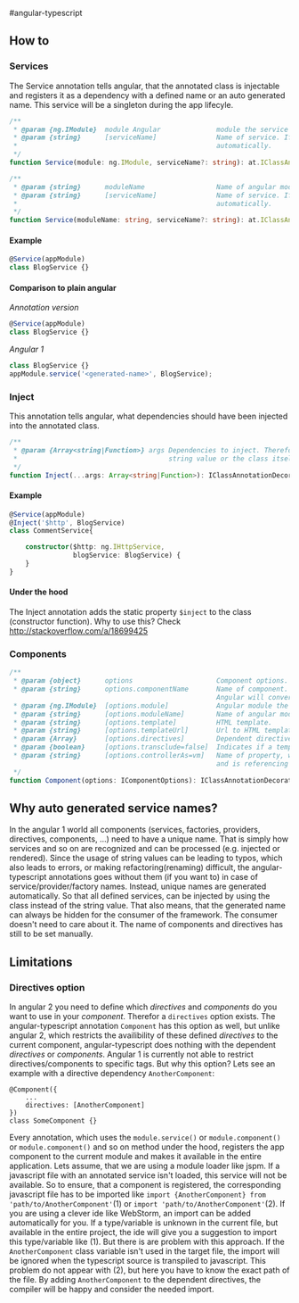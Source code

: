 #angular-typescript


## How to

### Services
The Service annotation tells angular, that the annotated class is injectable and registers it as a dependency with a
defined name or an auto generated name. This service will be a singleton during the app lifecyle.
```typescript
/**
 * @param {ng.IModule}  module Angular              module the service belongs to.
 * @param {string}      [serviceName]               Name of service. If not set, a unique name will generated 
 *                                                  automatically.
 */
function Service(module: ng.IModule, serviceName?: string): at.IClassAnnotationDecorator {}

/**
 * @param {string}      moduleName                  Name of angular module the service belongs to.
 * @param {string}      [serviceName]               Name of service. If not set, a unique name will generated 
 *                                                  automatically.
 */
function Service(moduleName: string, serviceName?: string): at.IClassAnnotationDecorator {}
```
#### Example
```typescript
@Service(appModule)
class BlogService {}
```
#### Comparison to plain angular

*Annotation version*
```typescript
@Service(appModule)
class BlogService {}
```
*Angular 1*
```typescript
class BlogService {}
appModule.service('<generated-name>', BlogService);
```

### Inject
This annotation tells angular, what dependencies should have been injected into the annotated class.
```typescript
/**
 * @param {Array<string|Function>} args Dependencies to inject. Therefor the dependencies can be named via
 *                                      string value or the class itself can passed.
 */
function Inject(...args: Array<string|Function>): IClassAnnotationDecorator {}
```
#### Example
```typescript
@Service(appModule)
@Inject('$http', BlogService)
class CommentService{

    constructor($http: ng.IHttpService,
                blogService: BlogService) {
    }
}
```
#### Under the hood
The Inject annotation adds the static property `$inject` to the class (constructor function). Why to use this? Check
http://stackoverflow.com/a/18699425

### Components
```typescript
/**
 * @param {object}      options                     Component options.
 * @param {string}      options.componentName       Name of component. Should defined in camel case. 
                                                    Angular will convert it automatically to dash-case. 
 * @param {ng.IModule}  [options.module]            Angular module the component belongs to.
 * @param {string}      [options.moduleName]        Name of angular module the component belongs to
 * @param {string}      [options.template]          HTML template.
 * @param {string}      [options.templateUrl]       Url to HTML template.
 * @param {Array}       [options.directives]        Dependent directives (dummy, see Directive option).
 * @param {boolean}     [options.transclude=false]  Indicates if a template can be passed or not.
 * @param {string}      [options.controllerAs=vm]   Name of property, which is available in the template
                                                    and is referencing the component controller instance.
 */
function Component(options: IComponentOptions): IClassAnnotationDecorator {}
```

## Why auto generated service names?
In the angular 1 world all components (services, factories, providers, directives, components, ...) need to have a
unique name.
That is simply how services and so on are recognized and can be processed (e.g. injected or rendered).
Since the usage of string values can be leading to typos, which also leads to errors, or making refactoring(renaming)
difficult, the angular-typescript annotations goes without them (if you want to) in case of service/provider/factory names. Instead,
unique names are generated automatically. So that all defined services, can be injected by using the class instead of
the string value. That also means, that the generated name can always be hidden for the consumer of the framework.
 The consumer doesn't need to care about it.
The name of components and directives has still to be set manually.

## Limitations

### Directives option
In angular 2 you need to define which *directives* and *components* do you want to use in your *component*. Therefor a
`directives` option exists. The angular-typescript annotation `Component` has this option as well, but unlike angular 2,
which restricts the availibility of these defined *directives* to the current component, angular-typescript
does nothing with the dependent *directives* or *components*. Angular 1 is currently not able to restrict
directives/components to specific tags. But why this option? Lets see an example with a directive dependency
`AnotherComponent`:
```
@Component({
    ...
    directives: [AnotherComponent]
})
class SomeComponent {}
```
Every annotation, which uses the `module.service()` or `module.component()` or `module.component()` and so on method under the
hood, registers the app component to the current module and makes it available in the entire application. Lets assume,
that we are using a module loader like jspm. If a javascript file with an annotated service isn't loaded, this service
will not be available. So to ensure, that a component is registered, the corresponding javascript file has
to be imported like `import {AnotherComponent} from 'path/to/AnotherComponent'`(1) or
`import 'path/to/AnotherComponent'`(2). If you are using a clever ide like WebStorm, an import can be added
automatically for you. If a type/variable is unknown in the current file, but available in the entire project, the ide
will give you a suggestion to import this type/variable like (1). But there is are problem with this approach.
If the `AnotherComponent` class variable isn't used in the target file, the import will be ignored when the typescript
source is transpiled to javascript. This problem do not appear with (2), but here you have to know the exact path
of the file. By adding `AnotherComponent` to the dependent directives, the compiler will be happy and consider the
needed import.
